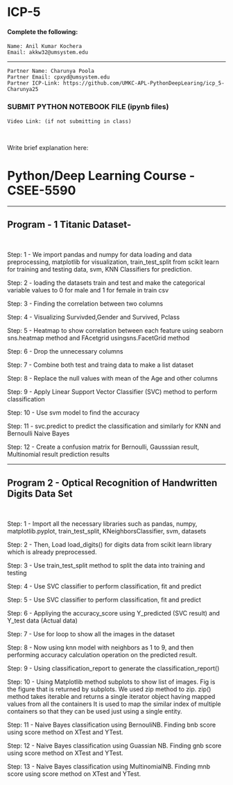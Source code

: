 # ICP-5

#### Complete the following:
```
Name: Anil Kumar Kochera
Email: akkw32@umsystem.edu
```
---
```
Partner Name: Charunya Poola
Partner Email: cpxyd@umsystem.edu
Partner ICP-Link: https://github.com/UMKC-APL-PythonDeepLearing/icp_5-Charunya25

```
### SUBMIT PYTHON NOTEBOOK FILE (ipynb files)

```
Video Link: (if not submitting in class) 
```
<br/>
 
Write brief explanation here:

<!Doctype html>

<html>

<body>


<h1> Python/Deep Learning Course - CSEE-5590 </h1>


<hr size="1" noshade>


<h2> Program - 1 Titanic Dataset- </h2>
<br>

<p> Step: 1 - We import pandas and numpy for data loading and data preprocessing, matplotlib for visualization, train_test_split from scikit learn for training and testing data, svm, KNN Classifiers for prediction. </p>
<p> Step: 2 - loading the datasets train and test and make the categorical variable values to 0 for male and 1 for female in train csv </p>
<p> Step: 3 - Finding the correlation between two columns </p>
<p> Step: 4 - Visualizing Survivded,Gender and Survived, Pclass </p>
<p> Step: 5 - Heatmap to show correlation between each feature using seaborn sns.heatmap method and FAcetgrid usingsns.FacetGrid method </p>
<p> Step: 6 - Drop the unnecessary columns </p>
<p> Step: 7 - Combine both test and traing data to make a list dataset </p>
<p> Step: 8 - Replace the null values with mean of the Age and other columns </p>
<p> Step: 9 - Apply Linear Support Vector Classifier (SVC) method to perform classification </p>
<p> Step: 10 - Use svm model to find the accuracy </p>
<p> Step: 11 - svc.predict to predict the classification and similarly for KNN and Bernoulli Naive Bayes </p>
<p> Step: 12 - Create a confusion matrix for Bernoulli, Gausssian result, Multinomial result prediction results </p>



<hr size="1" noshade>

<h2> Program 2 - Optical Recognition of Handwritten Digits Data Set</h2>
<br>

<p> Step: 1 - Import all the necessary libraries such as pandas, numpy, matplotlib.pyplot, train_test_split, KNeighborsClassifier, svm, datasets</p>
<p> Step: 2 - Then, Load load_digits() for digits data from scikit learn library which is already preprocessed.</p>
<p> Step: 3 - Use train_test_split method to split the data into training and testing</p>
<p> Step: 4 - Use SVC classifier to perform classification, fit and predict</p>
<p> Step: 5 - Use SVC classifier to perform classification, fit and predict</p>
<p> Step: 6 - Appliying the accuracy_score using Y_predicted (SVC result) and Y_test data (Actual data)</p>
<p> Step: 7 - Use for loop to show all the images in the dataset</p>
<p> Step: 8 - Now using knn model with neighbors as 1 to 9, and then performing accuracy calculation operation on the predicted result.</p>
<p> Step: 9 - Using classification_report to generate the classification_report()</p>
<p> Step: 10 - Using Matplotlib method subplots to show list of images. Fig is the figure that is returned by subplots.
We used zip method to zip.  zip() method takes iterable and returns a single iterator object having mapped values from all the containers It is used to map the similar index of multiple containers so that they can be used just using a single entity.</p>
<p> Step: 11 - Naive Bayes classification using BernouliNB. Finding bnb score using score method on XTest and YTest.</p>
<p> Step: 12 - Naive Bayes classification using Guassian NB. Finding gnb score using score method on XTest and YTest.</p>
<p> Step: 13 - Naive Bayes classification using MultinomialNB. Finding mnb score using score method on XTest and YTest.</p>

<br>

</body>

</html>
